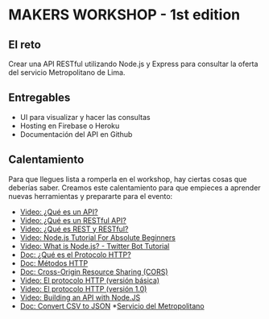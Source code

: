 # MAKERS WORKSHOP - 1st edition

## El reto 
Crear una API RESTful utilizando Node.js y Express para consultar la oferta del servicio Metropolitano de Lima.

## Entregables
* UI para visualizar y hacer las consultas
* Hosting en Firebase o Heroku
* Documentación del API en Github

## Calentamiento
Para que llegues lista a romperla en el workshop, hay ciertas cosas que deberías saber. Creamos este calentamiento para que empieces a aprender nuevas herramientas y prepararte para el evento:

* [Video: ¿Qué es un API?](https://www.youtube.com/watch?v=7YcW25PHnAA)
* [Video: ¿Qué es un RESTful API?](https://www.youtube.com/watch?v=Q-BpqyOT3a8)
* [Video: ¿Qué es REST y RESTful?](https://www.youtube.com/watch?v=pVAMOielOJQ)
* [Video: Node.js Tutorial For Absolute Beginners](https://www.youtube.com/watch?v=U8XF6AFGqlc)
* [Video: What is Node.js? - Twitter Bot Tutorial](https://www.youtube.com/watch?v=RF5_MPSNAtU)
* [Doc: ¿Qué es el Protocolo HTTP?](https://developer.mozilla.org/es/docs/Web/HTTP)
* [Doc: Métodos HTTP](https://restfulapi.net/http-methods/)
* [Doc: Cross-Origin Resource Sharing (CORS)](https://developer.mozilla.org/en-US/docs/Web/HTTP/CORS)
* [Video: El protocolo HTTP (versión básica)](https://www.youtube.com/watch?v=wHXRmq75N_Y&t=4s)
* [Video: El protocolo HTTP (versión 1.0)](https://www.youtube.com/watch?v=CPUbmKc3rtM&t=289s) 
* [Video: Building an API with Node.JS](https://www.youtube.com/watch?v=P-Upi9TMrBk&amp=&t=6s)
* [Doc: Convert CSV to JSON](http://www.convertcsv.com/csv-to-json.htm)
*[Servicio del Metropolitano](http://www.metropolitano.com.pe/wp-content/themes/metro/poupfiles/nuevos_servicios_metropolitano.pdf)
